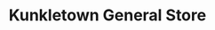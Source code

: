 ---
title: "Kunkletown General Store"
url: /kunkletown/kunkletown-general-store/
shop: Kramladen
---